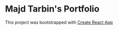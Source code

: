 # Majd Tarbin's Portfolio
This project was bootstrapped with [Create React App](https://github.com/facebook/create-react-app)
